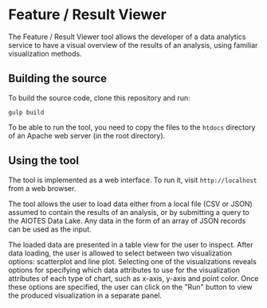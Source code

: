 # Feature / Result Viewer

The Feature / Result Viewer tool allows the developer of a data analytics service to have a visual overview of the results of an analysis, using familiar visualization methods.

## Building the source

To build the source code, clone this repository and run:

```
gulp build
```

To be able to run the tool, you need to copy the files to the `htdocs` directory of an Apache web server (in the root directory).

## Using the tool

The tool is implemented as a web interface. To run it, visit `http://localhost` from a web browser.

The tool allows the user to load data either from a local file (CSV or JSON) assumed to contain the results of an analysis, or by submitting a query to the AIOTES Data Lake. Any data in the form of an array of JSON records can be used as the input.

The loaded data are presented in a table view for the user to inspect. After data loading, the user is allowed to select between two visualization options: scatterplot and line plot. Selecting one of the visualizations reveals options for specifying which data attributes to use for the visualization attributes of each type of chart, such as x-axis, y-axis and point color. Once these options are specified, the user can click on the "Run" button to view the produced visualization in a separate panel.
